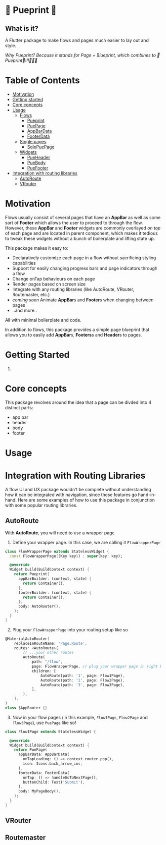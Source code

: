 # 💩 Pueprint 💩

## What is it?

A Flutter package to make flows and pages much easier to lay out and style.

_Why Pueprint? Because it stands for Page + Blueprint, which combines to 💩Pueprint💩!!!💩💩💩_

# Table of Contents

- [Motivation](#motivation)
- [Getting started](#getting-started)
- [Core concepts](#core-concepts)
- [Usage](#usage)
  - [Flows](#flows)
    - [Pueprint](#pueprint)
    - [PuePage](#puepage)
    - [AppBarData](#appbardata)
    - [FooterData](#footerdata)
  - [Single pages](#single-pages)
    - [SoloPuePage](#solopuepage)
  - [Widgets](#widgets)
    - [PueHeader](#pueheader)
    - [PueBody](#puebody)
    - [PueFooter](#puefooter)
- [Integration with routing libraries](#integration-with-routing-libraries)
  - [AutoRoute](#autoroute)
  - [VRouter](#vrouter)

# Motivation

Flows usually consist of several pages that have an **AppBar** as well as some sort of **Footer** which allows the user to proceed to through the flow. However, these **AppBar** and **Footer** widgets are commonly overlayed _on top_ of each page and are located in parent component, which makes it tedious to tweak these widgets without a bunch of boilerplate and lifting state up.

This package makes it easy to:

- Declaratively customize each page in a flow without sacrificing styling capabilities
- Support for easily changing progress bars and page indicators through a flow
- Change onTap behaviours on each page
- Render pages based on screen size
- Integrate with any routing libraries (like AutoRoute, VRouter, Routemaster, etc.)
- _coming soon_ Animate **AppBar**s and **Footer**s when changing between pages
- ..and more..

All with minimal boilerplate and code.

In addition to flows, this package provides a simple page blueprint that allows you to easily add **AppBar**s, **Footers**s and **Header**s to pages.

# Getting Started

1.

# Core concepts

This package revolves around the idea that a page can be divded into 4 distinct parts:

- app bar
- header
- body
- footer

# Usage

# Integration with Routing Libraries

A flow UI and UX package wouldn't be complete without understanding how it can be integrated with navigation, since these features go hand-in-hand. Here are some examples of how to use this package in conjunction with some popular routing libraries.

## AutoRoute

With **AutoRoute**, you will need to use a wrapper page

1. Define your wrapper page. In this case, we are calling it `FlowWrapperPage`

```dart
class FlowWrapperPage extends StatelessWidget {
  const FlowWrapperPage({Key key}) : super(key: key);

  @override
  Widget build(BuildContext context) {
    return Pueprint(
      appBarBuilder: (context, state) {
        return Container(),
      },
      footerBuilder: (context, state) {
        return Container(),
      },
      body: AutoRouter(),
    );
  }
}
```

2. Plug your `FlowWrapperPage` into your routing setup like so

```dart
@MaterialAutoRouter(
    replaceInRouteName: 'Page,Route',
    routes: <AutoRoute>[
        // ...your other routes
        AutoRoute(
            path: "/flow",
            page: FlowWrapperPage, // plug your wrapper page in right here!
            children: [
                AutoRoute(path: '1', page: Flow1Page),
                AutoRoute(path: '2', page: Flow2Page),
                AutoRoute(path: '3', page: Flow3Page),
            ],
        ),
    ],
)
class $AppRouter {}
```

3. Now in your flow pages (in this example, `Flow1Page`, `Flow2Page` and `Flow3Page`), use `PuePage` like so!

```dart
class Flow1Page extends StatelessWidget {

  @override
  Widget build(BuildContext context) {
    return PuePage(
      appBarData: AppBarData(
        onTapLeading: () => context.router.pop(),
        icon: Icons.back_arrow_ios,
      ),
      footerData: FooterData(
        onTap: () => handleGoToNextPage(),
        buttonChild: Text('Submit'),
      ),
      body: MyPageBody(),
    );
  }
}
```

## VRouter

## Routemaster
